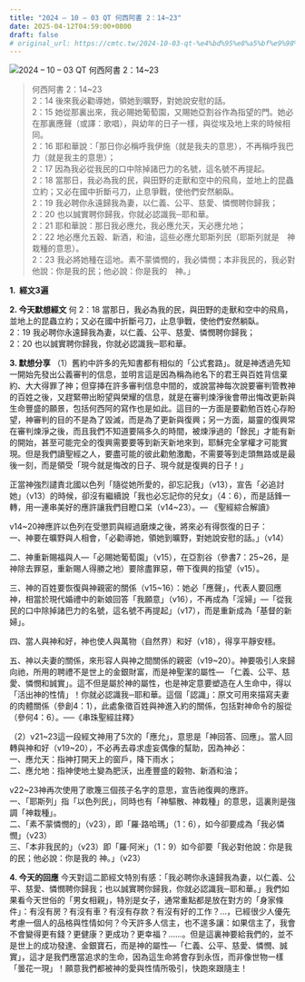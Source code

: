 ```yaml
---
title: "2024 – 10 – 03 QT 何西阿書 2：14~23"
date: 2025-04-12T04:59:00+0800
draft: false
# original_url: https://cmtc.tw/2024-10-03-qt-%e4%bd%95%e8%a5%bf%e9%98%bf%e6%9b%b8-2%ef%bc%9a1423
---
```


![2024 – 10 – 03 QT 何西阿書 2：14\~23](/images/qt.jpg  "2024 – 10 – 03 QT 何西阿書 2：14\~23")

> 何西阿書 2：14\~23  
> 2：14 後來我必勸導她，領她到曠野，對她說安慰的話。  
> 2：15 她從那裏出來，我必賜她葡萄園，又賜她亞割谷作為指望的門。她必在那裏應聲（或譯：歌唱），與幼年的日子一樣，與從埃及地上來的時候相同。  
> 2：16 耶和華說：「那日你必稱呼我伊施（就是我夫的意思），不再稱呼我巴力（就是我主的意思）；  
> 2：17 因為我必從我民的口中除掉諸巴力的名號，這名號不再提起。  
> 2：18 當那日，我必為我的民，與田野的走獸和空中的飛鳥，並地上的昆蟲立約；又必在國中折斷弓刀，止息爭戰，使他們安然躺臥。  
> 2：19 我必聘你永遠歸我為妻，以仁義、公平、慈愛、憐憫聘你歸我；  
> 2：20 也以誠實聘你歸我，你就必認識我─耶和華。  
> 2：21 耶和華說：那日我必應允，我必應允天，天必應允地；  
> 2：22 地必應允五穀、新酒，和油，這些必應允耶斯列民（耶斯列就是　神栽種的意思）。  
> 2：23 我必將她種在這地。素不蒙憐憫的，我必憐憫；本非我民的，我必對他說：你是我的民；他必說：你是我的　神。」

**1.  經文3遍**

**2. 今天默想經文**
何 2：18 當那日，我必為我的民，與田野的走獸和空中的飛鳥，並地上的昆蟲立約；又必在國中折斷弓刀，止息爭戰，使他們安然躺臥。  
2：19 我必聘你永遠歸我為妻，以仁義、公平、慈愛、憐憫聘你歸我；  
2：20 也以誠實聘你歸我，你就必認識我─耶和華。

**3. 默想分享**
（1）舊約中許多的先知書都有相似的「公式套路」。就是神透過先知一開始先發出公義審判的信息，並明言這是因為稱為祂名下的君王與百姓背信棄約、大大得罪了神；但穿挿在許多審判信息中間的，或說當神每次說要審判管教神的百姓之後，又趕緊帶出盼望與榮耀的信息，就是在審判煉淨後會帶出悔改更新與生命豐盛的願景，包括何西阿的寫作也是如此。這目的一方面是要勸勉百姓心存盼望，神審判的目的不是為了毀滅，而是為了更新與復興；另一方面，屬靈的復興常在審判煉淨之後，而且我們不知道要隔多久的時間，被煉淨過的「餘民」才能有新的開始，甚至可能完全的復興需要要等到新天新地來到，耶穌完全掌權才可能實現。但是我們讀聖經之人，要盡可能的彼此勸勉激勵，不需要等到走頭無路或是最後一刻，而是領受「現今就是悔改的日子、現今就是復興的日子！」

正當神強烈譴責北國以色列「隨從她所愛的，卻忘記我」（v13），宣告「必追討她」（v13）的時候，卻沒有繼續說「我也必忘記你的兒女」（4：6），而是話鋒一轉，用一連串美好的應許讓我們目瞪口呆（v14\~23）。— 《聖經綜合解讀》

v14\~20神應許以色列在受懲罰與經過磨煉之後，將來必有得恢復的日子：  
一、神要在曠野與人相會，「必勸導她，領她到曠野，對她說安慰的話。」（v14）

二、神重新賜福與人—「必賜她葡萄園」（v15），在亞割谷（參書7：25\~26，是神除去罪惡，重新賜人得勝之地）要除盡罪惡，帶下復興的指望（v15）。

三、神的百姓要恢復與神親密的關係（v15\~16）：她必「應聲」，代表人要回應神，相當於現代婚禮中的新娘回答「我願意」（v16），不再成為「淫婦」—「從我民的口中除掉諸巴力的名號，這名號不再提起」（v17），而是重新成為「基督的新婦」。

四、當人與神和好，神也使人與萬物（自然界）和好（v18），得享平靜安穩。

五、神以夫妻的關係，來形容人與神之間關係的親密（v19\~20）。神要吸引人來歸向祂，所用的聘禮不是世上的金銀財富，而是神聖潔的屬性— 「仁義、公平、慈愛、憐憫和誠實」。這不但是屬於神的屬性，也是神定意要塑造在人生命中，得以「活出神的性情」！你就必認識我─耶和華。這個「認識」：原文可用來描寫夫妻的肉體關係（參創4：1），此處象徵百姓與神進入約的關係，包括對神命令的服從（參何4：6）。──《串珠聖經註釋》

（2）v21\~23這一段經文神用了5次的「應允」，意思是「神回答、回應」。當人回轉與神和好（v19\~20），不必再去尋求虛妄偶像的幫助，因為神必：  
一、應允天：指神打開天上的窗戶，降下雨水；  
二、應允地：指神使地土變為肥沃，出產豐盛的穀物、新酒和油；

v22\~23神再次使用了歌篾三個孩子名字的意思，宣告祂復興的應許。  
一、「耶斯列」指「以色列民」，同時也有「神驅散、神栽種」的意思，這裏則是強調「神栽種」。  
二、「素不蒙憐憫的」（v23），即「羅·路哈瑪」（1：6），如今卻要成為「我必憐憫」（v23）  
三、「本非我民的」（v23）即「羅·阿米」（1：9）如今卻要「我必對他說：你是我的民；他必說：你是我的 神。」（v23）

**4. 今天的回應**
今天對這二節經文特別有感：「我必聘你永遠歸我為妻，以仁義、公平、慈愛、憐憫聘你歸我；也以誠實聘你歸我，你就必認識我─耶和華。」我們如果看今天世俗的「男女相親」，特別是女子，通常重點都是放在對方的「身家條件」：有沒有房？有沒有車？有沒有存款？有沒有好的工作？…，已經很少人優先考慮一個人的品格與性情如何？今天許多人信主，也不遑多讓：如果信主了，我會不會變得更有錢？更健康？更成功？更幸福？……。但是這裏神要給我們的，並不是世上的成功發達、金銀寶石，而是神的屬性—「仁義、公平、慈愛、憐憫、誠實」，這才是我們應當追求的生命，因為這生命將會存到永恆，而非像世物一樣「曇花一現」！願意我們都被神的愛與性情所吸引，快跑來跟隨主！
